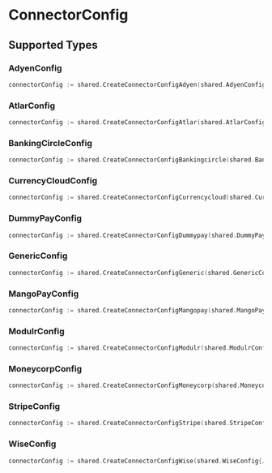 # ConnectorConfig


## Supported Types

### AdyenConfig

```go
connectorConfig := shared.CreateConnectorConfigAdyen(shared.AdyenConfig{/* values here */})
```

### AtlarConfig

```go
connectorConfig := shared.CreateConnectorConfigAtlar(shared.AtlarConfig{/* values here */})
```

### BankingCircleConfig

```go
connectorConfig := shared.CreateConnectorConfigBankingcircle(shared.BankingCircleConfig{/* values here */})
```

### CurrencyCloudConfig

```go
connectorConfig := shared.CreateConnectorConfigCurrencycloud(shared.CurrencyCloudConfig{/* values here */})
```

### DummyPayConfig

```go
connectorConfig := shared.CreateConnectorConfigDummypay(shared.DummyPayConfig{/* values here */})
```

### GenericConfig

```go
connectorConfig := shared.CreateConnectorConfigGeneric(shared.GenericConfig{/* values here */})
```

### MangoPayConfig

```go
connectorConfig := shared.CreateConnectorConfigMangopay(shared.MangoPayConfig{/* values here */})
```

### ModulrConfig

```go
connectorConfig := shared.CreateConnectorConfigModulr(shared.ModulrConfig{/* values here */})
```

### MoneycorpConfig

```go
connectorConfig := shared.CreateConnectorConfigMoneycorp(shared.MoneycorpConfig{/* values here */})
```

### StripeConfig

```go
connectorConfig := shared.CreateConnectorConfigStripe(shared.StripeConfig{/* values here */})
```

### WiseConfig

```go
connectorConfig := shared.CreateConnectorConfigWise(shared.WiseConfig{/* values here */})
```

